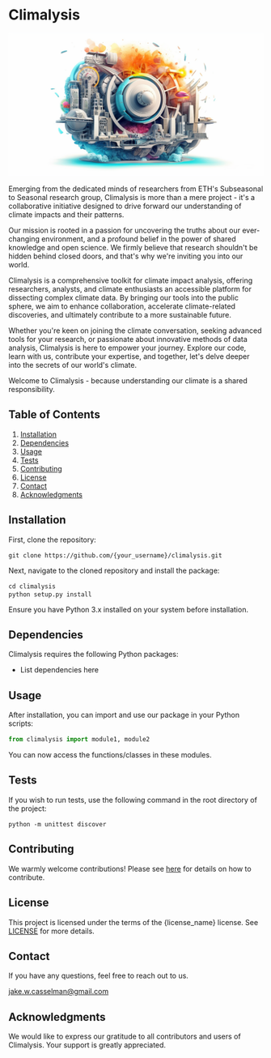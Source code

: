 # Climalysis
![Climalysis Logo](/images/climalysis.png)

Emerging from the dedicated minds of researchers from ETH's Subseasonal to Seasonal research group, Climalysis is more than a mere project - it's a collaborative initiative designed to drive forward our understanding of climate impacts and their patterns.

Our mission is rooted in a passion for uncovering the truths about our ever-changing environment, and a profound belief in the power of shared knowledge and open science. We firmly believe that research shouldn't be hidden behind closed doors, and that's why we're inviting you into our world.

Climalysis is a comprehensive toolkit for climate impact analysis, offering researchers, analysts, and climate enthusiasts an accessible platform for dissecting complex climate data. By bringing our tools into the public sphere, we aim to enhance collaboration, accelerate climate-related discoveries, and ultimately contribute to a more sustainable future.

Whether you're keen on joining the climate conversation, seeking advanced tools for your research, or passionate about innovative methods of data analysis, Climalysis is here to empower your journey. Explore our code, learn with us, contribute your expertise, and together, let's delve deeper into the secrets of our world's climate.

Welcome to Climalysis - because understanding our climate is a shared responsibility.

## Table of Contents

1. [Installation](#installation)
2. [Dependencies](#dependencies)
3. [Usage](#usage)
4. [Tests](#tests)
5. [Contributing](#contributing)
6. [License](#license)
7. [Contact](#contact)
8. [Acknowledgments](#acknowledgments)

## Installation

First, clone the repository:

```shell
git clone https://github.com/{your_username}/climalysis.git
```

Next, navigate to the cloned repository and install the package:

```shell
cd climalysis
python setup.py install
```

Ensure you have Python 3.x installed on your system before installation.

## Dependencies

Climalysis requires the following Python packages:

- List dependencies here

## Usage

After installation, you can import and use our package in your Python scripts:

```python
from climalysis import module1, module2
```

You can now access the functions/classes in these modules.

## Tests

If you wish to run tests, use the following command in the root directory of the project:

```shell
python -m unittest discover
```

## Contributing

We warmly welcome contributions! Please see [here](CONTRIBUTING.md) for details on how to contribute.

## License

This project is licensed under the terms of the {license_name} license. See [LICENSE](LICENSE) for more details.

## Contact

If you have any questions, feel free to reach out to us.

jake.w.casselman@gmail.com

## Acknowledgments

We would like to express our gratitude to all contributors and users of Climalysis. Your support is greatly appreciated.
